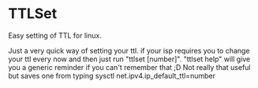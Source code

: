 # TTLSet
Easy setting of TTL for linux.


Just a very  quick way of setting your ttl.  if your isp requires you to change your ttl every now and then just run "ttlset [number]". "ttlset help" will give you a generic reminder if you can't remember that ;D  Not really that useful but saves one from typing sysctl net.ipv4.ip_default_ttl=number
